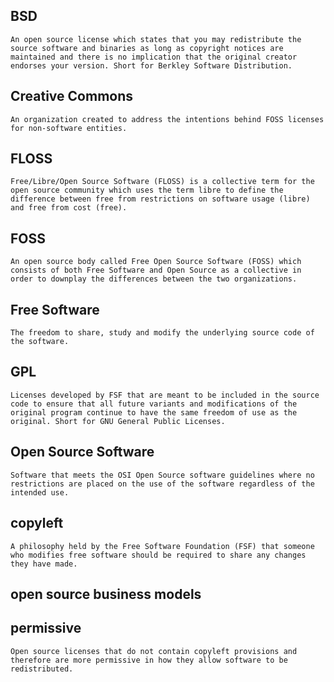 ## BSD
    An open source license which states that you may redistribute the source software and binaries as long as copyright notices are maintained and there is no implication that the original creator endorses your version. Short for Berkley Software Distribution.
 
## Creative Commons
    An organization created to address the intentions behind FOSS licenses for non-software entities.

## FLOSS
    Free/Libre/Open Source Software (FLOSS) is a collective term for the open source community which uses the term libre to define the difference between free from restrictions on software usage (libre) and free from cost (free).

## FOSS
    An open source body called Free Open Source Software (FOSS) which consists of both Free Software and Open Source as a collective in order to downplay the differences between the two organizations.
 
## Free Software
    The freedom to share, study and modify the underlying source code of the software.

## GPL
    Licenses developed by FSF that are meant to be included in the source code to ensure that all future variants and modifications of the original program continue to have the same freedom of use as the original. Short for GNU General Public Licenses.
  
## Open Source Software
    Software that meets the OSI Open Source software guidelines where no restrictions are placed on the use of the software regardless of the intended use.
  
## copyleft
    A philosophy held by the Free Software Foundation (FSF) that someone who modifies free software should be required to share any changes they have made.

## open source business models


## permissive
    Open source licenses that do not contain copyleft provisions and therefore are more permissive in how they allow software to be redistributed.
   

